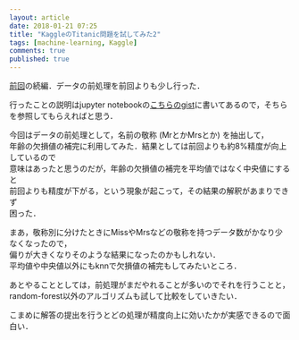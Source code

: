 ```yaml
---
layout: article
date: 2018-01-21 07:25
title: "KaggleのTitanic問題を試してみた2"
tags: [machine-learning, Kaggle]
comments: true
published: true
---
```


[前回](/blog/2017/12/kaggle-first-trial/)の続編．データの前処理を前回よりも少し行った．

行ったことの説明はjupyter notebookの[こちらのgist](https://gist.github.com/fhiyo/3bfe1b894ffbdf8afcd78794da800fa3)に書いてあるので，そちらを参照してもらえればと思う．

今回はデータの前処理として，名前の敬称 (MrとかMrsとか) を抽出して，  
年齢の欠損値の補完に利用してみた．結果としては前回よりも約8%精度が向上しているので  
意味はあったと思うのだが，年齢の欠損値の補完を平均値ではなく中央値にすると  
前回よりも精度が下がる，という現象が起こって，その結果の解釈があまりできず  
困った．

まあ，敬称別に分けたときにMissやMrsなどの敬称を持つデータ数がかなり少なくなったので，  
偏りが大きくなりそのような結果になったのかもしれない．  
平均値や中央値以外にもknnで欠損値の補完もしてみたいところ．

あとやることとしては，前処理がまだやれることが多いのでそれを行うことと，  
random-forest以外のアルゴリズムも試して比較をしていきたい．  

こまめに解答の提出を行うとどの処理が精度向上に効いたかが実感できるので面白い．
